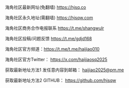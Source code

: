 海角社区最新网址(免翻墙) https://hjsq.co

海角社区永久地址(需翻墙) https://hjsqw.com

海角社区商务合作电报联系 https://t.me/shangwulr

海角社区投稿/问题反馈 https://t.me/gdjd168

海角社区官方频道：https://t.me/t.me/haijiao010

海角社区官方Twitter： https://x.com/haijiaosq2025

获取最新地址方法1 发任意内容到邮箱： haijiao2025@pm.me

获取最新地址方法2 GITHUB： https://github.com/hjsqw
